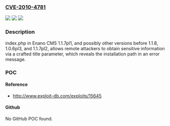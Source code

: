 ### [CVE-2010-4781](https://cve.mitre.org/cgi-bin/cvename.cgi?name=CVE-2010-4781)
![](https://img.shields.io/static/v1?label=Product&message=n%2Fa&color=blue)
![](https://img.shields.io/static/v1?label=Version&message=n%2Fa&color=blue)
![](https://img.shields.io/static/v1?label=Vulnerability&message=n%2Fa&color=brighgreen)

### Description

index.php in Enano CMS 1.1.7pl1, and possibly other versions before 1.1.8, 1.0.6pl3, and 1.1.7pl2, allows remote attackers to obtain sensitive information via a crafted title parameter, which reveals the installation path in an error message.

### POC

#### Reference
- http://www.exploit-db.com/exploits/15645

#### Github
No GitHub POC found.

